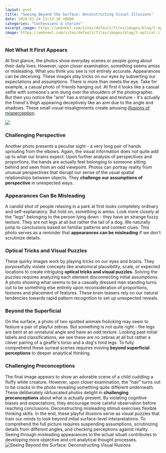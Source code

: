 ```yaml
---
layout: post
title: "Seeing Beyond the Surface: Deconstructing Visual Illusions"
date: 2024-01-24 13:53:10 +0000
categories: "Confessions & stories"
excerpt_image: https://webneel.com/sites/default/files/images/blog/t-optical-illusion.jpg
image: https://webneel.com/sites/default/files/images/blog/t-optical-illusion.jpg
---
```


### Not What It First Appears
At first glance, the photos show everyday scenes or people going about their daily lives. However, upon closer examination, something seems amiss or misleading. What you think you see is not entirely accurate. Appearances can be deceiving. These images play tricks on our eyes by subverting our expectations and assumptions. There is more than meets the eye.
Take for example, a casual photo of friends hanging out. At first it looks like a casual selfie with someone's arm slung over the shoulders of the photographer. But then you notice the "arm" has a strange shape and texture - it's actually the friend's thigh appearing deceptively like an arm due to the angle and shadows. These small visual misalignments create amusing [illusions of misperception](https://fistore.mysenprints.com/collection/alewine).

![](https://mymodernmet.com/wp/wp-content/uploads/2017/06/illusion-art-0.jpg)
### Challenging Perspective 
Another photo presents a peculiar sight - a very long pair of hands sprouting from the elbows. Again, the visual information does not quite add up to what our brains expect. Upon further analysis of perspectives and proportions, the hands are actually feet belonging to someone sitting behind and seen from an odd viewpoint. Photos can portray reality from unusual perspectives that disrupt our sense of the usual spatial relationships between objects. They **challenge our assumptions of perspective** in unexpected ways. 
### Appearances Can Be Misleading
A candid shot of people relaxing in a park at first looks completely ordinary and self-explanatory. But hold on, something is amiss. Look more closely at the "legs" belonging to the person lying down - they have an strange fuzzy texture. They are not legs at all but rather the tail of a dog. We naturally jump to conclusions based on familiar patterns and context clues. This photo serves as a reminder that **appearances can be misleading** if we don't scrutinize details.
### Optical Tricks and Visual Puzzles  
These quirky images work by playing tricks on our eyes and brains. They purposefully violate concepts like anatomical plausibility, scale, or expected locations to create intriguing **optical tricks and visual puzzles**. Solving the puzzles requires analyzing each element disconnecting initial assumptions. A photo showing what seems to be a casually dressed man standing turns out to be something else entirely upon reconsideration of proportions, textures and placement of features. These brain teasers rely on our natural tendencies towards rapid pattern recognition to set up unexpected reveals.
### Beyond the Superficial
On the surface, a photo of two spotted animals frolicking may seem to feature a pair of playful zebras. But something is not quite right - the legs are bent at an unnatural angle and have an odd texture. Looking past initial labels and classifications, we see these are no zebras at all but rather a clever pairing of a giraffe's torso and a dog's hind legs. To fully comprehend these surreal scenes requires moving **beyond superficial perceptions** to deeper analytical thinking.
### Challenging Preconceptions
The final image appears to show an adorable scene of a child cuddling a fluffy white creature. However, upon closer examination, the "hair" turns out to be cracks in the photo revealing something quite different underneath. These deliberately obfuscated photos delight in **challenging preconceptions** about what is actually present. By violating cognitive biases and expectations, they encourage more careful observation before reaching conclusions. Deconstructing misleading stimuli exercises flexible thinking skills.
In the end, these playful illusions serve as visual puzzles that train our minds to look beyond initial surface-level interpretations. To comprehend the full picture requires suspending assumptions, scrutinizing details from different angles, and checking perceptions against reality. Seeing through misleading appearances to the actual situati contributes to developing more objective and crit analytical thought processes.
![Seeing Beyond the Surface: Deconstructing Visual Illusions](https://webneel.com/sites/default/files/images/blog/t-optical-illusion.jpg)